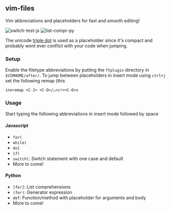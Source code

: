 ## vim-files

Vim abbreviations and placeholders for fast and smooth editing!

![switch-test-js](https://cloud.githubusercontent.com/assets/376921/14764217/7c4ff740-09b0-11e6-96bf-339458171517.gif)
![list-compr-py](https://cloud.githubusercontent.com/assets/376921/14764219/81368800-09b0-11e6-9487-a6990ae6eea1.gif)

The unicode [triple dot](http://www.fileformat.info/info/unicode/char/2026/index.htm) is used as a placeholder since it's compact and probably wont ever conflict with your code when jumping.

### Setup
Enable the filetype abbreviations by putting the `ftplugin` directory in `$VIMHOME/after/`. To jump between placeholders in insert mode using `ctrl+j` set the following remap (this 

    inoremap <C-J> <C-O>/…<cr><C-O>s

### Usage
Start typing the following abbreviations in insert mode followed by space

#### Javascript
* `for(`
* `while(`
* `do{`
* `ìf(`
* `switch(`: Switch statement with one case and default
* More to come!

#### Python
* `[for]`: List comprehensions
* `(for)`: Generator expression
* `def`: Function/method with placeholder for arguments and body
* More to come!
